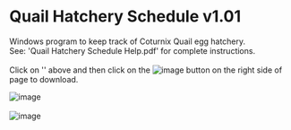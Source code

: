 # Quail Hatchery Schedule  v1.01
Windows program to keep track of Coturnix Quail egg hatchery.<BR>
See: 'Quail Hatchery Schedule Help.pdf' for complete instructions.<BR><BR>
Click on '' above and then click on the ![image](https://github.com/inwtx/QuailHatcherySchedule/assets/32821617/b2b1d8dc-c2b9-48d7-a425-92c5a9c05f46)
button on the right side of page to download.

![image](https://github.com/inwtx/QuailHatcherySchedule/assets/32821617/c27ac0c1-ba6c-477e-be40-a5069abc72d0)
<BR>
<BR>
![image](https://github.com/inwtx/QuailHatcherySchedule/assets/32821617/305da68c-2cb5-46fc-a0ca-b948af21f568)
<BR>
<BR>
  

